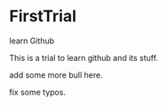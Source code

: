 # FirstTrial
learn Github

This is a trial to learn github and its stuff.

add some more bull here.

fix some typos.
